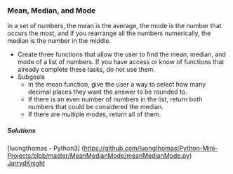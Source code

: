 ### Mean, Median, and Mode
In a set of numbers, the mean is the average, the mode is the number that occurs the most, and if you rearrange all the numbers numerically, the median is the number in the middle.
- Create three functions that allow the user to find the mean, median, and mode of a list of numbers. If you have access or know of functions that already complete these tasks, do not use them.
- Subgoals
  - In the mean function, give the user a way to select how many decimal places they want the answer to be rounded to.
  - If there is an even number of numbers in the list, return both numbers that could be considered the median.
  - If there are multiple modes, return all of them.

##### Solutions
[luongthomas - Python3] (https://github.com/luongthomas/Python-Mini-Projects/blob/master/MeanMedianMode/meanMedianMode.py)
[JarrydKnight](https://github.com/Jknight85/MeanMedianMode/blob/master/MeanMedianMode/MeanMedianMode.cpp)
